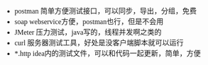 <font face="SimSun" size=3>

- postman  简单方便测试接口，可以同步，导出，分组，免费
- soap     webservice方便，postman也行，但是不会用
- JMeter   压力测试，java写的，线程并发啊之类的
- curl     服务器测试工具，好处是没客户端脚本就可以运行
- *.http   idea内的测试文件，可以和代码一起更新，简单，方便

</font>
